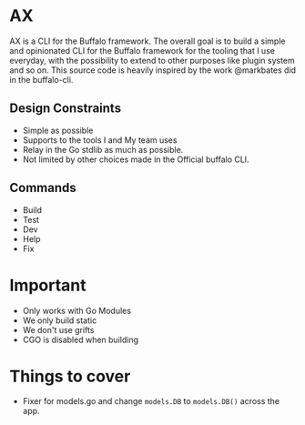 # AX

AX is a CLI for the Buffalo framework. The overall goal is to build a simple and opinionated CLI for the Buffalo framework for the tooling that I use everyday, with the possibility to extend to other purposes like plugin system and so on. This source code is heavily inspired by the work @markbates did in the buffalo-cli.

## Design Constraints

- Simple as possible
- Supports to the tools I and My team uses
- Relay in the Go stdlib as much as possible.
- Not limited by other choices made in the Official buffalo CLI.

## Commands

- Build
- Test
- Dev
- Help
- Fix

# Important 

- Only works with Go Modules
- We only build static
- We don't use grifts
- CGO is disabled when building

# Things to cover
- Fixer for models.go and change `models.DB` to `models.DB()` across the app.

